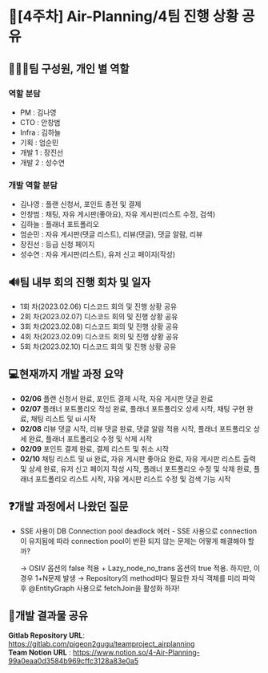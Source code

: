 # 🌟[4주차] Air-Planning/4팀 진행 상황 공유 #

## 👨‍👦‍👦팀 구성원, 개인 별 역할

### 역할 분담

- PM  : 김나영
- CTO : 안창범
- Infra : 김하늘
- 기획 : 엄순민
- 개발 1 : 장진선
- 개발 2 : 성수연

### 개발 역할 분담

- 김나영 : 플랜 신청서, 포인트 충전 및 결제
- 안창범 : 채팅, 자유 게시판(좋아요), 자유 게시판(리스트 수정, 검색)
- 김하늘 : 플래너 포트폴리오
- 엄순민 : 자유 게시판(댓글 리스트), 리뷰(댓글), 댓글 알람, 리뷰
- 장진선 : 등급 신청 페이지
- 성수연 : 자유 게시판(리스트), 유저 신고 페이지(작성)

## 🔊팀 내부 회의 진행 회차 및 일자

- 1회 차(2023.02.06) 디스코드 회의 및 진행 상황 공유
- 2회 차(2023.02.07) 디스코드 회의 및 진행 상황 공유
- 3회 차(2023.02.08) 디스코드 회의 및 진행 상황 공유
- 4회 차(2023.02.09) 디스코드 회의 및 진행 상황 공유
- 5회 차(2023.02.10) 디스코드 회의 및 진행 상황 공유

## 💻현재까지 개발 과정 요약

- **02/06** 플랜 신청서 완료, 포인트 결제 시작, 자유 게시판 댓글 완료
- **02/07** 플래너 포트폴리오 작성 완료, 플래너 포트폴리오 상세 시작, 채팅 구현 완료, 채팅 리스트 및 ui 시작
- **02/08** 리뷰 댓글 시작, 리뷰 댓글 완료, 댓글 알람 적용 시작, 플래너 포트폴리오 상세 완료, 플래너 포트폴리오 수정 및 삭제 시작
- **02/09** 포인트 결제 완료, 결제 리스트 및 취소 시작
- **02/10** 채팅 리스트 및 ui 완료, 자유 게시판 좋아요 완료, 자유 게시판 리스트 출력 및 상세 완료, 유저 신고 페이지 작성 시작, 플래너 포트폴리오 수정 및 삭제 완료, 플래너 포트폴리오 리스트 시작, 자유 게시판 리스트 수정 및 검색 기능 시작

## ❓개발 과정에서 나왔던 질문

- SSE 사용이 DB Connection pool deadlock 에러 - SSE 사용으로 connection 이 유지됨에 따라 connection pool이 반환 되지 않는 문제는 어떻게 해결해야 할까?

  → OSIV 옵션의 false 적용 + Lazy_node_no_trans 옵션의 true 적용. 하지만, 이 경우 1+N문제 발생 → Repository의 method마다 필요한 자식 객체를 미리 파악 후 @EntityGraph 사용으로 fetchJoin을 활성화 하자!  


## 📲개발 결과물 공유

**Gitlab Repository URL**: https://gitlab.com/pigeon2gugu/teamproject_airplanning  
**Team Notion URL** : https://www.notion.so/4-Air-Planning-99a0eaa0d3584b969cffc3128a83e0a5